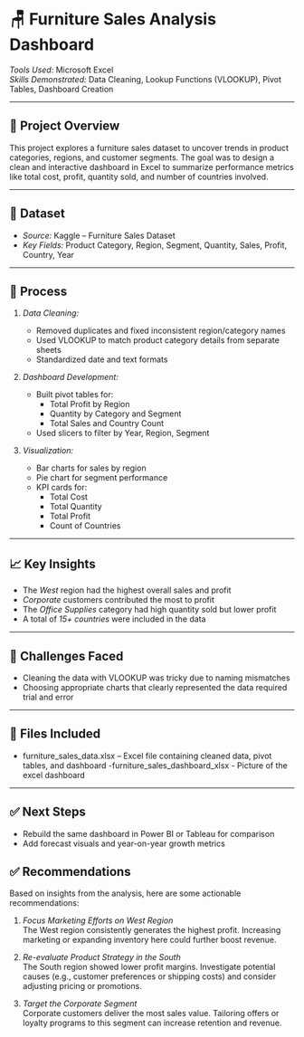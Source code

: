 # 🪑 Furniture Sales Analysis Dashboard

*Tools Used:* Microsoft Excel  
*Skills Demonstrated:* Data Cleaning, Lookup Functions (VLOOKUP), Pivot Tables, Dashboard Creation

---

## 📌 Project Overview

This project explores a furniture sales dataset to uncover trends in product categories, regions, and customer segments. The goal was to design a clean and interactive dashboard in Excel to summarize performance metrics like total cost, profit, quantity sold, and number of countries involved.

---

## 🧾 Dataset

- *Source:* Kaggle – Furniture Sales Dataset  
- *Key Fields:* Product Category, Region, Segment, Quantity, Sales, Profit, Country, Year

---

## 🔧 Process

1. *Data Cleaning:*
   - Removed duplicates and fixed inconsistent region/category names
   - Used VLOOKUP to match product category details from separate sheets
   - Standardized date and text formats

2. *Dashboard Development:*
   - Built pivot tables for:
     - Total Profit by Region
     - Quantity by Category and Segment
     - Total Sales and Country Count
   - Used slicers to filter by Year, Region, Segment

3. *Visualization:*
   - Bar charts for sales by region
   - Pie chart for segment performance
   - KPI cards for:
     - Total Cost
     - Total Quantity
     - Total Profit
     - Count of Countries

---

## 📈 Key Insights

- The *West* region had the highest overall sales and profit
- *Corporate* customers contributed the most to profit
- The *Office Supplies* category had high quantity sold but lower profit
- A total of *15+ countries* were included in the data

---

## 🚧 Challenges Faced

- Cleaning the data with VLOOKUP was tricky due to naming mismatches
- Choosing appropriate charts that clearly represented the data required trial and error

---


## 📎 Files Included

- furniture_sales_data.xlsx – Excel file containing cleaned data, pivot tables, and dashboard
-furniture_sales_dashboard_xlsx - Picture of the excel dashboard
---

## ✅ Next Steps

- Rebuild the same dashboard in Power BI or Tableau for comparison
- Add forecast visuals and year-on-year growth metrics
## ✅ Recommendations

Based on insights from the analysis, here are some actionable recommendations:

1. *Focus Marketing Efforts on West Region*  
   The West region consistently generates the highest profit. Increasing marketing or expanding inventory here could further boost revenue.

2. *Re-evaluate Product Strategy in the South*  
   The South region showed lower profit margins. Investigate potential causes (e.g., customer preferences or shipping costs) and consider adjusting pricing or promotions.

3. *Target the Corporate Segment*  
   Corporate customers deliver the most sales value. Tailoring offers or loyalty programs to this segment can increase retention and revenue.
